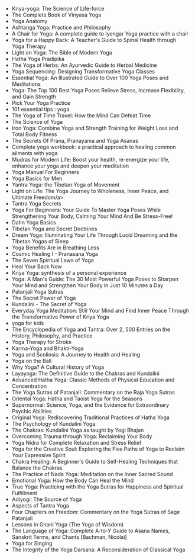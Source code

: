 <ul>


 <li><a target="_blank" href="https://github.com/manjunath5496/Yoga-Books/blob/master/yoga(1).pdf" style="text-decoration:none;">Kriya-yoga: The Science of Life-force</a></li>
                            
 <li><a target="_blank" href="https://github.com/manjunath5496/Yoga-Books/blob/master/yoga(2).pdf" style="text-decoration:none;">The Complete Book of Vinyasa Yoga</a></li>

<li><a target="_blank" href="https://github.com/manjunath5496/Yoga-Books/blob/master/yoga(3).pdf" style="text-decoration:none;">Yoga Anatomy</a></li>
 <li><a target="_blank" href="https://github.com/manjunath5496/Yoga-Books/blob/master/yoga(4).pdf" style="text-decoration:none;">Ashtanga Yoga: Practice and Philosophy</a></li>                              
<li><a target="_blank" href="https://github.com/manjunath5496/Yoga-Books/blob/master/yoga(5).pdf" style="text-decoration:none;">A Chair for Yoga: A complete guide to Iyengar Yoga practice with a chair</a></li>

 <li><a target="_blank" href="https://github.com/manjunath5496/Yoga-Books/blob/master/yoga(6).pdf" style="text-decoration:none;">Yoga for a Happy Back: A Teacher's Guide to Spinal Health through Yoga Therapy</a></li>
                            
 <li><a target="_blank" href="https://github.com/manjunath5496/Yoga-Books/blob/master/yoga(7).pdf" style="text-decoration:none;">Light on Yoga: The Bible of Modern Yoga</a></li>

<li><a target="_blank" href="https://github.com/manjunath5496/Yoga-Books/blob/master/yoga(8).pdf" style="text-decoration:none;">Hatha Yoga Pradipika</a></li>
 <li><a target="_blank" href="https://github.com/manjunath5496/Yoga-Books/blob/master/yoga(9).pdf" style="text-decoration:none;">The Yoga of Herbs: An Ayurvedic Guide to Herbal Medicine</a></li>                              
<li><a target="_blank" href="https://github.com/manjunath5496/Yoga-Books/blob/master/yoga(10).pdf" style="text-decoration:none;">Yoga Sequencing: Designing Transformative Yoga Classes</a></li>


 <li><a target="_blank" href="https://github.com/manjunath5496/Yoga-Books/blob/master/yoga(11).pdf" style="text-decoration:none;">Essential Yoga: An Illustrated Guide to Over 100 Yoga Poses and Meditations</a></li>
                            
 <li><a target="_blank" href="https://github.com/manjunath5496/Yoga-Books/blob/master/yoga(12).pdf" style="text-decoration:none;"> Yoga: The Top 100 Best Yoga Poses Relieve Stress, Increase Flexibility, and Gain Strength</a></li>

<li><a target="_blank" href="https://github.com/manjunath5496/Yoga-Books/blob/master/yoga(13).pdf" style="text-decoration:none;"> Pick Your Yoga Practice</a></li>
 <li><a target="_blank" href="https://github.com/manjunath5496/Yoga-Books/blob/master/yoga(14).pdf" style="text-decoration:none;"> 101 essential tips : yoga</a></li>                              
<li><a target="_blank" href="https://github.com/manjunath5496/Yoga-Books/blob/master/yoga(15).pdf" style="text-decoration:none;">The Yoga of Time Travel: How the Mind Can Defeat Time</a></li>

 <li><a target="_blank" href="https://github.com/manjunath5496/Yoga-Books/blob/master/yoga(16).pdf" style="text-decoration:none;">The Science of Yoga</a></li>
                            
 <li><a target="_blank" href="https://github.com/manjunath5496/Yoga-Books/blob/master/yoga(17).pdf" style="text-decoration:none;">Iron Yoga: Combine Yoga and Strength Training for Weight Loss and Total Body Fitness</a></li>

<li><a target="_blank" href="https://github.com/manjunath5496/Yoga-Books/blob/master/yoga(18).pdf" style="text-decoration:none;">The Secrets Of Prana, Pranayama and Yoga Asanas</a></li>
 <li><a target="_blank" href="https://github.com/manjunath5496/Yoga-Books/blob/master/yoga(19).pdf" style="text-decoration:none;">Complete yoga workbook: a practical approach to healing common ailments with yoga</a></li>                              
<li><a target="_blank" href="https://github.com/manjunath5496/Yoga-Books/blob/master/yoga(20).pdf" style="text-decoration:none;">Mudras for Modern Life: Boost your health, re-energize your life, enhance your yoga and deepen your meditation</a></li>


 <li><a target="_blank" href="https://github.com/manjunath5496/Yoga-Books/blob/master/yoga(21).pdf" style="text-decoration:none;">Yoga Manual For Beginners</a></li>
                            
 <li><a target="_blank" href="https://github.com/manjunath5496/Yoga-Books/blob/master/yoga(22).pdf" style="text-decoration:none;">Yoga Basics for Men</a></li>

<li><a target="_blank" href="https://github.com/manjunath5496/Yoga-Books/blob/master/yoga(23).pdf" style="text-decoration:none;">Yantra Yoga: the Tibetan Yoga of Movement</a></li>
 <li><a target="_blank" href="https://github.com/manjunath5496/Yoga-Books/blob/master/yoga(24).pdf" style="text-decoration:none;">Light on Life: The Yoga Journey to Wholeness, Inner Peace, and Ultimate Freedom/a></li>                              
<li><a target="_blank" href="https://github.com/manjunath5496/Yoga-Books/blob/master/yoga(25).pdf" style="text-decoration:none;">Tantra Yoga Secrets</a></li>


 <li><a target="_blank" href="https://github.com/manjunath5496/Yoga-Books/blob/master/yoga(26).pdf" style="text-decoration:none;">Yoga For Beginners: Your Guide To Master Yoga Poses While Strengthening Your Body, Calming Your Mind And Be Stress-Free!</a></li>
                            
 <li><a target="_blank" href="https://github.com/manjunath5496/Yoga-Books/blob/master/yoga(27).pdf" style="text-decoration:none;">Dahn Yoga Basics</a></li>

<li><a target="_blank" href="https://github.com/manjunath5496/Yoga-Books/blob/master/yoga(28).pdf" style="text-decoration:none;">Tibetan Yoga and Secret Doctrines</a></li>
 <li><a target="_blank" href="https://github.com/manjunath5496/Yoga-Books/blob/master/yoga(29).pdf" style="text-decoration:none;">Dream Yoga: Illuminating Your Life Through Lucid Dreaming and the Tibetan Yogas of Sleep</a></li>                              
<li><a target="_blank" href="https://github.com/manjunath5496/Yoga-Books/blob/master/yoga(30).pdf" style="text-decoration:none;">Yoga Benefits Are in Breathing Less</a></li>


 <li><a target="_blank" href="https://github.com/manjunath5496/Yoga-Books/blob/master/yoga(31).pdf" style="text-decoration:none;">Cosmic Healing I - Pranasana Yoga</a></li>
                            
 <li><a target="_blank" href="https://github.com/manjunath5496/Yoga-Books/blob/master/yoga(32).pdf" style="text-decoration:none;">The Seven Spiritual Laws of Yoga</a></li>

<li><a target="_blank" href="https://github.com/manjunath5496/Yoga-Books/blob/master/yoga(33).pdf" style="text-decoration:none;">Heal Your Back Now</a></li>
 <li><a target="_blank" href="https://github.com/manjunath5496/Yoga-Books/blob/master/yoga(34).pdf" style="text-decoration:none;">Kriya Yoga: synthesis of a personal experience</a></li>                              
<li><a target="_blank" href="https://github.com/manjunath5496/Yoga-Books/blob/master/yoga(35).pdf" style="text-decoration:none;">Yoga: A Man's Guide: The 30 Most Powerful Yoga Poses to Sharpen Your Mind and Strengthen Your Body in Just 10 Minutes a Day</a></li>

 <li><a target="_blank" href="https://github.com/manjunath5496/Yoga-Books/blob/master/yoga(36).pdf" style="text-decoration:none;">Patanjali Yoga Sutras</a></li>                              
<li><a target="_blank" href="https://github.com/manjunath5496/Yoga-Books/blob/master/yoga(37).pdf" style="text-decoration:none;">The Secret Power of Yoga</a></li>

<li><a target="_blank" href="https://github.com/manjunath5496/Yoga-Books/blob/master/yoga(38).pdf" style="text-decoration:none;">Kundalini - The Secret of Yoga</a></li>
                            
 <li><a target="_blank" href="https://github.com/manjunath5496/Yoga-Books/blob/master/yoga(39).pdf" style="text-decoration:none;"> Everyday Yoga Meditation: Still Your Mind and Find Inner Peace Through the Transformative Power of Kriya Yoga</a></li>
 
 
<li><a target="_blank" href="https://github.com/manjunath5496/Yoga-Books/blob/master/yoga(40).pdf" style="text-decoration:none;">yoga for kids</a></li>
 <li><a target="_blank" href="https://github.com/manjunath5496/Yoga-Books/blob/master/yoga(41).pdf" style="text-decoration:none;">The Encyclopedia of Yoga and Tantra: Over 2, 500 Entries on the History, Philosophy, and Practice </a></li>                              
<li><a target="_blank" href="https://github.com/manjunath5496/Yoga-Books/blob/master/yoga(42).pdf" style="text-decoration:none;">Yoga Therapy for Stroke</a></li>

 <li><a target="_blank" href="https://github.com/manjunath5496/Yoga-Books/blob/master/yoga(43).pdf" style="text-decoration:none;">Karma-Yoga and Bhakti-Yoga</a></li>                              
<li><a target="_blank" href="https://github.com/manjunath5496/Yoga-Books/blob/master/yoga(44).pdf" style="text-decoration:none;"> Yoga and Scoliosis: A Journey to Health and Healing</a></li>
<li><a target="_blank" href="https://github.com/manjunath5496/Yoga-Books/blob/master/yoga(45).pdf" style="text-decoration:none;">Yoga on the Ball</a></li>

 <li><a target="_blank" href="https://github.com/manjunath5496/Yoga-Books/blob/master/yoga(46).pdf" style="text-decoration:none;">Why Yoga? A Cultural History of Yoga</a></li>                              
<li><a target="_blank" href="https://github.com/manjunath5496/Yoga-Books/blob/master/yoga(47).pdf" style="text-decoration:none;">Layayoga: The Definitive Guide to the Chakras and Kundalini</a></li>
 <li><a target="_blank" href="https://github.com/manjunath5496/Yoga-Books/blob/master/yoga(48).pdf" style="text-decoration:none;">Advanced Hatha Yoga: Classic Methods of Physical Education and Concentration</a></li>  
 
<li><a target="_blank" href="https://github.com/manjunath5496/Yoga-Books/blob/master/yoga(49).pdf" style="text-decoration:none;">The Yoga Sutras of Patanjali: Commentary on the Raja Yoga Sutras</a></li>
<li><a target="_blank" href="https://github.com/manjunath5496/Yoga-Books/blob/master/yoga(50).pdf" style="text-decoration:none;">Oriental Yoga: Hatha and Taoist Yoga for the Seasons</a></li>

 <li><a target="_blank" href="https://github.com/manjunath5496/Yoga-Books/blob/master/yoga(51).pdf" style="text-decoration:none;">Supernormal: Science, Yoga, and the Evidence for Extraordinary Psychic Abilities</a></li> 
 <li><a target="_blank" href="https://github.com/manjunath5496/Yoga-Books/blob/master/yoga(52).pdf" style="text-decoration:none;">Original Yoga: Rediscovering Traditional Practices of Hatha Yoga</a></li> 
<li><a target="_blank" href="https://github.com/manjunath5496/Yoga-Books/blob/master/yoga(53).pdf" style="text-decoration:none;">The Psychology of Kundalini Yoga</a></li>
<li><a target="_blank" href="https://github.com/manjunath5496/Yoga-Books/blob/master/yoga(54).pdf" style="text-decoration:none;">The Chakras: Kundalini Yoga as taught by Yogi Bhajan</a></li>
<li><a target="_blank" href="https://github.com/manjunath5496/Yoga-Books/blob/master/yoga(55).pdf" style="text-decoration:none;">Overcoming Trauma through Yoga: Reclaiming Your Body</a></li>

 <li><a target="_blank" href="https://github.com/manjunath5496/Yoga-Books/blob/master/yoga(56).pdf" style="text-decoration:none;">Yoga Nidra for Complete Relaxation and Stress Relief</a></li>                              
<li><a target="_blank" href="https://github.com/manjunath5496/Yoga-Books/blob/master/yoga(57).pdf" style="text-decoration:none;">Yoga for the Creative Soul: Exploring the Five Paths of Yoga to Reclaim Your Expressive Spirit</a></li>

<li><a target="_blank" href="https://github.com/manjunath5496/Yoga-Books/blob/master/yoga(58).pdf" style="text-decoration:none;">Chakra Healing: A Beginner's Guide to Self-Healing Techniques that Balance the Chakras</a></li>                              
<li><a target="_blank" href="https://github.com/manjunath5496/Yoga-Books/blob/master/yoga(59).pdf" style="text-decoration:none;">The Practice of Nada Yoga: Meditation on the Inner Sacred Sound</a></li>

<li><a target="_blank" href="https://github.com/manjunath5496/Yoga-Books/blob/master/yoga(60).pdf" style="text-decoration:none;">Emotional Yoga: How the Body Can Heal the Mind</a></li>

 <li><a target="_blank" href="https://github.com/manjunath5496/Yoga-Books/blob/master/yoga(61).pdf" style="text-decoration:none;">True Yoga: Practicing with the Yoga Sutras for Happiness and Spiritual Fulfillment</a></li>                              
 
 <li><a target="_blank" href="https://github.com/manjunath5496/Yoga-Books/blob/master/yoga(62).pdf" style="text-decoration:none;"> Adiyogi: The Source of Yoga</a></li>                              
<li><a target="_blank" href="https://github.com/manjunath5496/Yoga-Books/blob/master/yoga(63).pdf" style="text-decoration:none;">Aspects of Tantra Yoga</a></li>

<li><a target="_blank" href="https://github.com/manjunath5496/Yoga-Books/blob/master/yoga(64).pdf" style="text-decoration:none;">Four Chapters on Freedom: Commentary on the Yoga Sutras of Sage Patanjali</a></li>

 <li><a target="_blank" href="https://github.com/manjunath5496/Yoga-Books/blob/master/yoga(65).pdf" style="text-decoration:none;">Lessons in Gnani Yoga (The Yoga of Wisdom)</a></li>  
 
 
 <li><a target="_blank" href="https://github.com/manjunath5496/Yoga-Books/blob/master/yoga(66).pdf" style="text-decoration:none;">The Language of Yoga: Complete A-to-Y Guide to Asana Names, Sanskrit Terms, and Chants [Bachman, Nicolai]</a></li>

 <li><a target="_blank" href="https://github.com/manjunath5496/Yoga-Books/blob/master/yoga(67).pdf" style="text-decoration:none;">Yoga for Singing</a></li>  
 
  <li><a target="_blank" href="https://github.com/manjunath5496/Yoga-Books/blob/master/yoga(68).pdf" style="text-decoration:none;">The Integrity of the Yoga Darsana: A Reconsideration of Classical Yoga</a></li> 
 
 
 
 
 </ul>
